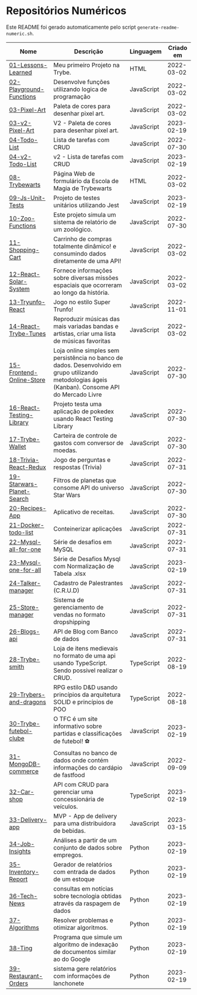 # Repositórios Numéricos

Este README foi gerado automaticamente pelo script `generate-readme-numeric.sh`.

| Nome | Descrição | Linguagem | Criado em |
|------|-----------|-----------|-----------|
| [01-Lessons-Learned](https://github.com/Andreyrvs/trybe-monorepo/tree/main/01-Lessons-Learned) | Meu primeiro Projeto na Trybe. | HTML | 2022-03-02 |
| [02-Playground-Functions](https://github.com/Andreyrvs/trybe-monorepo/tree/main/02-Playground-Functions) | Desenvolve funções utilizando logica de programação | JavaScript | 2022-03-02 |
| [03-Pixel-Art](https://github.com/Andreyrvs/trybe-monorepo/tree/main/03-Pixel-Art) | Paleta de cores para desenhar pixel art. | JavaScript | 2022-03-02 |
| [03-v2-Pixel-Art](https://github.com/Andreyrvs/trybe-monorepo/tree/main/03-v2-Pixel-Art) | V2 - Paleta de cores para desenhar pixel art. | JavaScript | 2023-02-19 |
| [04-Todo-List](https://github.com/Andreyrvs/trybe-monorepo/tree/main/04-Todo-List) | Lista de tarefas com CRUD | JavaScript | 2022-07-30 |
| [04-v2-Todo-List](https://github.com/Andreyrvs/trybe-monorepo/tree/main/04-v2-Todo-List) | v2 - Lista de tarefas com CRUD | JavaScript | 2023-02-19 |
| [08-Trybewarts](https://github.com/Andreyrvs/trybe-monorepo/tree/main/08-Trybewarts) | Página Web de formulário da Escola de Magia de Trybewarts | HTML | 2022-03-02 |
| [09-Js-Unit-Tests](https://github.com/Andreyrvs/trybe-monorepo/tree/main/09-Js-Unit-Tests) | Projeto de testes unitários utilizando Jest | JavaScript | 2023-02-19 |
| [10-Zoo-Functions](https://github.com/Andreyrvs/trybe-monorepo/tree/main/10-Zoo-Functions) | Este projeto simula um sistema de relatório de um zoológico. | JavaScript | 2022-07-30 |
| [11-Shopping-Cart](https://github.com/Andreyrvs/trybe-monorepo/tree/main/11-Shopping-Cart) |  Carrinho de compras totalmente dinâmico! e consumindo dados diretamente de uma API! | JavaScript | 2022-03-02 |
| [12-React-Solar-System](https://github.com/Andreyrvs/trybe-monorepo/tree/main/12-React-Solar-System) | Fornece informações sobre diversas missões espaciais que ocorreram ao longo da história. | JavaScript | 2022-03-02 |
| [13-Tryunfo-React](https://github.com/Andreyrvs/trybe-monorepo/tree/main/13-Tryunfo-React) | Jogo no estilo Super Trunfo! | JavaScript | 2022-11-01 |
| [14-React-Trybe-Tunes](https://github.com/Andreyrvs/trybe-monorepo/tree/main/14-React-Trybe-Tunes) | Reproduzir músicas das mais variadas bandas e artistas, criar uma lista de músicas favoritas | JavaScript | 2022-03-02 |
| [15-Frontend-Online-Store](https://github.com/Andreyrvs/trybe-monorepo/tree/main/15-Frontend-Online-Store) | Loja online simples sem persistência no banco de dados. Desenvolvido em grupo utilizando metodologias ágeis (Kanban). Consome API do Mercado Livre | JavaScript | 2022-07-30 |
| [16-React-Testing-Library](https://github.com/Andreyrvs/trybe-monorepo/tree/main/16-React-Testing-Library) | Projeto testa uma aplicação de pokedex usando React Testing Library | JavaScript | 2022-07-30 |
| [17-Trybe-Wallet](https://github.com/Andreyrvs/trybe-monorepo/tree/main/17-Trybe-Wallet) | Carteira de controle de gastos com conversor de moedas. | JavaScript | 2022-07-30 |
| [18-Trivia-React-Redux](https://github.com/Andreyrvs/trybe-monorepo/tree/main/18-Trivia-React-Redux) |  Jogo de perguntas e respostas (Trivia) | JavaScript | 2022-07-31 |
| [19-Starwars-Planet-Search](https://github.com/Andreyrvs/trybe-monorepo/tree/main/19-Starwars-Planet-Search) | Filtros de planetas que consome API do universo Star Wars | JavaScript | 2022-07-30 |
| [20-Recipes-App](https://github.com/Andreyrvs/trybe-monorepo/tree/main/20-Recipes-App) | Aplicativo de receitas. | JavaScript | 2022-07-30 |
| [21-Docker-todo-list](https://github.com/Andreyrvs/trybe-monorepo/tree/main/21-Docker-todo-list) | Conteinerizar aplicações | JavaScript | 2022-07-31 |
| [22-Mysql-all-for-one](https://github.com/Andreyrvs/trybe-monorepo/tree/main/22-Mysql-all-for-one) | Série de desafios em MySQL | JavaScript | 2022-07-31 |
| [23-Mysql-one-for-all](https://github.com/Andreyrvs/trybe-monorepo/tree/main/23-Mysql-one-for-all) | Série de Desafios Mysql com Normalização de Tabela .xlsx | JavaScript | 2023-02-19 |
| [24-Talker-manager](https://github.com/Andreyrvs/trybe-monorepo/tree/main/24-Talker-manager) | Cadastro de Palestrantes (C.R.U.D) | JavaScript | 2022-07-31 |
| [25-Store-manager](https://github.com/Andreyrvs/trybe-monorepo/tree/main/25-Store-manager) | Sistema de gerenciamento de vendas no formato dropshipping | JavaScript | 2022-07-31 |
| [26-Blogs-api](https://github.com/Andreyrvs/trybe-monorepo/tree/main/26-Blogs-api) | API de Blog com Banco de dados | JavaScript | 2022-07-31 |
| [28-Trybe-smith](https://github.com/Andreyrvs/trybe-monorepo/tree/main/28-Trybe-smith) | Loja de itens medievais no formato de uma api usando TypeScript. Sendo possivel realizar o CRUD.  | TypeScript | 2022-08-19 |
| [29-Trybers-and-dragons](https://github.com/Andreyrvs/trybe-monorepo/tree/main/29-Trybers-and-dragons) | RPG estilo D&D usando princípios da arquitetura SOLID e princípios de POO | TypeScript | 2022-08-18 |
| [30-Trybe-futebol-clube](https://github.com/Andreyrvs/trybe-monorepo/tree/main/30-Trybe-futebol-clube) | O TFC é um site informativo sobre partidas e classificações de futebol! :soccer: | JavaScript | 2023-02-19 |
| [31-MongoDB-commerce](https://github.com/Andreyrvs/trybe-monorepo/tree/main/31-MongoDB-commerce) | Consultas no banco de dados onde contém informações do cardápio de fastfood | JavaScript | 2022-09-09 |
| [32-Car-shop](https://github.com/Andreyrvs/trybe-monorepo/tree/main/32-Car-shop) | API com CRUD para gerenciar uma concessionária de veículos. | TypeScript | 2023-02-19 |
| [33-Delivery-app](https://github.com/Andreyrvs/trybe-monorepo/tree/main/33-Delivery-app) | MVP - App de delivery para uma distribuidora de bebidas. | JavaScript | 2023-03-15 |
| [34-Job-Insights](https://github.com/Andreyrvs/trybe-monorepo/tree/main/34-Job-Insights) | Análises a partir de um conjunto de dados sobre empregos. | Python | 2023-02-19 |
| [35-Inventory-Report](https://github.com/Andreyrvs/trybe-monorepo/tree/main/35-Inventory-Report) | Gerador de relatórios com entrada de dados de um estoque | Python | 2023-02-19 |
| [36-Tech-News](https://github.com/Andreyrvs/trybe-monorepo/tree/main/36-Tech-News) |  consultas em notícias sobre tecnologia obtidas através da raspagem de dados | Python | 2023-02-19 |
| [37-Algorithms](https://github.com/Andreyrvs/trybe-monorepo/tree/main/37-Algorithms) | Resolver problemas e otimizar algoritmos. | Python | 2023-02-19 |
| [38-Ting](https://github.com/Andreyrvs/trybe-monorepo/tree/main/38-Ting) | Programa que simule um algoritmo de indexação de documentos similar ao do Google | Python | 2023-02-19 |
| [39-Restaurant-Orders](https://github.com/Andreyrvs/trybe-monorepo/tree/main/39-Restaurant-Orders) | sistema gere relatórios com informações de lanchonete | Python | 2023-02-19 |
